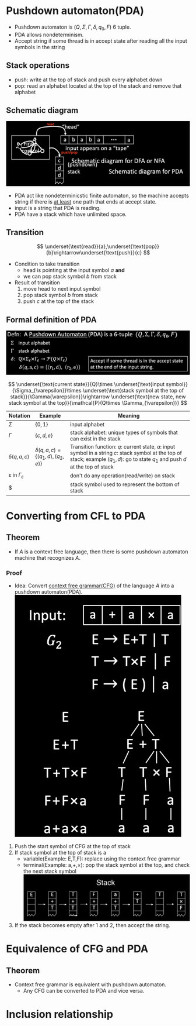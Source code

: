 # Pushdown automaton(PDA)
* Pushdown automaton is $(Q,\Sigma,\Gamma,\delta,q_{0},F)$ 6 tuple.
* PDA allows nondeterminism.
* Accept string if some thread is in accept state after reading all the input symbols in the string
## Stack operations
* push: write at the top of stack and push every alphabet down
* pop: read an alphabet located at the top of the stack and remove that alphabet

## Schematic diagram
![Pushdown automaton](/image/Pushdown%20automaton.png)
* PDA act like nondeterminicstic finite automaton, so the machine accepts string if there is <u>at least</u> one path that ends at accept state.
* input is a string that PDA is reading.
* PDA have a stack which have unlimited space.

## Transition

$$
\underset{\text{read}}{a},\underset{\text{pop}}{b}\rightarrow\underset{\text{push}}{c}
$$

* Condition to take transition
    * head is pointing at the input symbol $a$ **and**
    * we can pop stack symbol $b$ from stack
* Result of transition
    1. move head to next input symbol
    2. pop stack symbol $b$ from stack
    3. push $c$ at the top of the stack

## Formal definition of PDA
![PDA formal definition](/image/PDA%20formal%20definition.png)

 $$
 \underset{\text{current state}}{Q}\times \underset{\text{input symbol}}{\Sigma_{\varepsilon}}\times \underset{\text{stack symbol at the top of stack}}{\Gamma{\varepsilon}}\rightarrow \underset{\text{new state, new stack symbol at the top}}{\mathcal{P}(Q\times \Gamma_{\varepsilon})}
 $$

|Notation|Example|Meaning|
|-------|---|---|
|$\Sigma$|$\lbrace0,1\rbrace$|input alphabet|
|$\Gamma$|$\lbrace c,d,e\rbrace$|stack alphabet: unique types of symbols that can exist in the stack|
|$\delta(q,a,c)$|$\delta(q,a,c)=\lbrace(q_{1},d),(q_{2},e)\rbrace$|Transition function: $q$: current state, $a$: input symbol in a string $c$: stack symbol at the top of stack; example $(q_{1},d)$: go to state $q_{1}$ and push $d$ at the top of stack|
|$\varepsilon$ in $\Gamma_{\varepsilon}$||don't do any operation(read/write) on stack|
|$\$$||stack symbol used to represent the bottom of stack|


# Converting from CFL to PDA
## Theorem
* If $A$ is a context free language, then there is some pushdown automaton machine that recognizes $A$.

### Proof
* Idea: Convert <u>context free grammar(CFG)</u> of the language $A$ into  a pushdown automaton(PDA).
![From CFL to PDA](/image/from%20CFL%20to%20PDA.png)
1. Push the start symbol of CFG at the top of stack
2. If stack symbol at the top of stack is a
    * variable(Example: E,T,F): replace using the context free grammar
    * terminal(Example: a,+,×): pop the stack symbol at the top, and check the next stack symbol
![change of stack](/image/Stack%20of%20PDA.png)
3. If the stack becomes empty after 1 and 2, then accept the string.

# Equivalence of CFG and PDA
## Theorem
* Context free grammar is equivalent with pushdown automaton.
    * Any CFG can be converted to PDA and vice versa.

# Inclusion relationship
